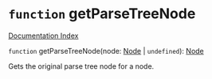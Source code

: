 # `function` getParseTreeNode

[Documentation Index](../README.md)

`function` getParseTreeNode(node: [Node](../interface.Node/README.md) | `undefined`): [Node](../interface.Node/README.md)

Gets the original parse tree node for a node.

